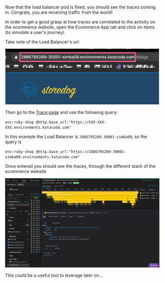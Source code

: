 Now that the load balancer pod is fixed, you should see the traces coming in. Congrats, you are receiving traffic from the world!

In order to get a good grasp at how traces are correlated to the activity on the ecommerce website, open the Ecommerce App tab and click on items (to simulate a user's journey).

Take note of the Load Balancer's url:

![Load Balancer URL](./assets/load_balancer_url.png)

Then go to the [Trace page](https://app.datadoghq.com/apm/traces) and use the following query:

`env:ruby-shop @http.base_url:"https://XXX-XXX-XXX.environments.katacoda.com"`

In this example the Load Balancer is `2886795289-30001-simba09`, so the query is

`env:ruby-shop @http.base_url:"https://2886795289-30001-simba09.environments.katacoda.com"`

Once entered you should see the traces, through the different stack of the ecommerce website

![Trace UX](./assets/trace_bags_ux.png)

This _could_ be a useful tool to leverage later on...
